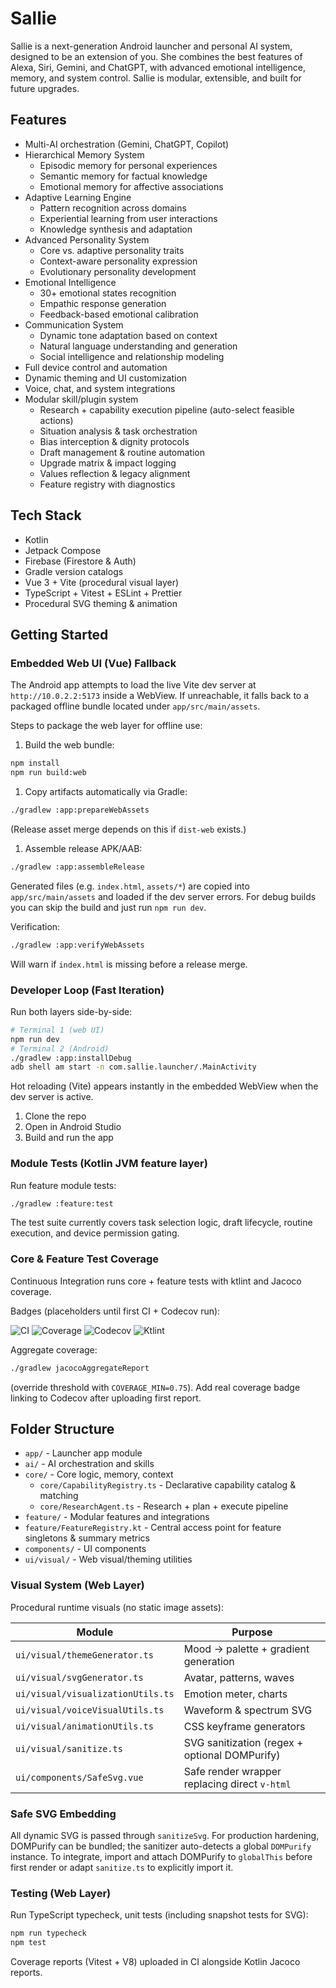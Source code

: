 # Sallie

Sallie is a next-generation Android launcher and personal AI system, designed to be an extension of you. She combines the best features of Alexa, Siri, Gemini, and ChatGPT, with advanced emotional intelligence, memory, and system control. Sallie is modular, extensible, and built for future upgrades.

## Features

- Multi-AI orchestration (Gemini, ChatGPT, Copilot)
- Hierarchical Memory System
  - Episodic memory for personal experiences
  - Semantic memory for factual knowledge
  - Emotional memory for affective associations
- Adaptive Learning Engine
  - Pattern recognition across domains
  - Experiential learning from user interactions
  - Knowledge synthesis and adaptation
- Advanced Personality System
  - Core vs. adaptive personality traits
  - Context-aware personality expression
  - Evolutionary personality development
- Emotional Intelligence
  - 30+ emotional states recognition
  - Empathic response generation
  - Feedback-based emotional calibration
- Communication System
  - Dynamic tone adaptation based on context
  - Natural language understanding and generation
  - Social intelligence and relationship modeling
- Full device control and automation
- Dynamic theming and UI customization
- Voice, chat, and system integrations
- Modular skill/plugin system
  - Research + capability execution pipeline (auto-select feasible actions)
  - Situation analysis & task orchestration
  - Bias interception & dignity protocols
  - Draft management & routine automation
  - Upgrade matrix & impact logging
  - Values reflection & legacy alignment
  - Feature registry with diagnostics

## Tech Stack

- Kotlin
- Jetpack Compose
- Firebase (Firestore & Auth)
- Gradle version catalogs
- Vue 3 + Vite (procedural visual layer)
- TypeScript + Vitest + ESLint + Prettier
- Procedural SVG theming & animation

## Getting Started

### Embedded Web UI (Vue) Fallback

The Android app attempts to load the live Vite dev server at `http://10.0.2.2:5173` inside a WebView. If unreachable, it falls back to a packaged offline bundle located under `app/src/main/assets`.

Steps to package the web layer for offline use:

1. Build the web bundle:

  ```bash
  npm install
  npm run build:web
  ```

1. Copy artifacts automatically via Gradle:

  ```bash
  ./gradlew :app:prepareWebAssets
  ```

  (Release asset merge depends on this if `dist-web` exists.)

1. Assemble release APK/AAB:

  ```bash
  ./gradlew :app:assembleRelease
  ```

Generated files (e.g. `index.html`, `assets/*`) are copied into `app/src/main/assets` and loaded if the dev server errors. For debug builds you can skip the build and just run `npm run dev`.

Verification:

```bash
./gradlew :app:verifyWebAssets
```

Will warn if `index.html` is missing before a release merge.

### Developer Loop (Fast Iteration)

Run both layers side-by-side:

```bash
# Terminal 1 (web UI)
npm run dev
# Terminal 2 (Android)
./gradlew :app:installDebug
adb shell am start -n com.sallie.launcher/.MainActivity
```

Hot reloading (Vite) appears instantly in the embedded WebView when the dev server is active.

1. Clone the repo
2. Open in Android Studio
3. Build and run the app

### Module Tests (Kotlin JVM feature layer)

Run feature module tests:

```bash
./gradlew :feature:test
```

The test suite currently covers task selection logic, draft lifecycle, routine execution, and device permission gating.

### Core & Feature Test Coverage

Continuous Integration runs core + feature tests with ktlint and Jacoco coverage.

Badges (placeholders until first CI + Codecov run):

![CI](https://img.shields.io/github/actions/workflow/status/your-org/sallie/ci.yml?branch=main)
![Coverage](https://img.shields.io/badge/coverage-aggregate--jacoco-%2300aa88)
![Codecov](https://img.shields.io/badge/codecov-report-blue)
![Ktlint](https://img.shields.io/badge/code%20style-ktlint-blue)

Aggregate coverage:

```bash
./gradlew jacocoAggregateReport
```

(override threshold with `COVERAGE_MIN=0.75`).
Add real coverage badge linking to Codecov after uploading first report.

## Folder Structure

- `app/` - Launcher app module
- `ai/` - AI orchestration and skills
- `core/` - Core logic, memory, context
  - `core/CapabilityRegistry.ts` - Declarative capability catalog & matching
  - `core/ResearchAgent.ts` - Research + plan + execute pipeline
- `feature/` - Modular features and integrations
- `feature/FeatureRegistry.kt` - Central access point for feature singletons & summary metrics
- `components/` - UI components
- `ui/visual/` - Web visual/theming utilities

### Visual System (Web Layer)

Procedural runtime visuals (no static image assets):

| Module | Purpose |
|--------|---------|
| `ui/visual/themeGenerator.ts` | Mood → palette + gradient generation |
| `ui/visual/svgGenerator.ts` | Avatar, patterns, waves |
| `ui/visual/visualizationUtils.ts` | Emotion meter, charts |
| `ui/visual/voiceVisualUtils.ts` | Waveform & spectrum SVG |
| `ui/visual/animationUtils.ts` | CSS keyframe generators |
| `ui/visual/sanitize.ts` | SVG sanitization (regex + optional DOMPurify) |
| `ui/components/SafeSvg.vue` | Safe render wrapper replacing direct `v-html` |

### Safe SVG Embedding

All dynamic SVG is passed through `sanitizeSvg`. For production hardening, DOMPurify can be bundled; the sanitizer auto-detects a global `DOMPurify` instance. To integrate, import and attach DOMPurify to `globalThis` before first render or adapt `sanitize.ts` to explicitly import it.

### Testing (Web Layer)

Run TypeScript typecheck, unit tests (including snapshot tests for SVG):

```bash
npm run typecheck
npm test
```

Coverage reports (Vitest + V8) uploaded in CI alongside Kotlin Jacoco reports.
